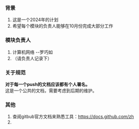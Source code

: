 ### 背景
1. 这是一个2024年的计划
2. 希望每个模块的负责人能够在10月份完成大部分工作

### 模块负责人
1. 计算机网络 --罗巧如
2. （请负责人记录下）

### 关于规范
<b>对于每一个push的文档应该都有个人署名。</b> 
<br/>
这是一个公共的文档，需要考虑到后期的维护。

### 其他
1. 查阅gitbub官方文档来熟悉工具：https://docs.github.com/zh
2. 
